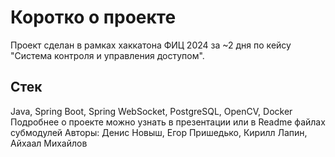 # Коротко о проекте
Проект сделан в рамках хаккатона ФИЦ 2024 за ~2 дня по кейсу "Система контроля и управления доступом".

## Стек
Java, Spring Boot, Spring WebSocket, PostgreSQL, OpenCV, Docker
Подробнее о проекте можно узнать в презентации или в Readme файлах субмодулей
Авторы: Денис Новыш, Егор Пришедько, Кирилл Лапин, Айхаал Михайлов
